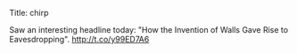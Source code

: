 Title: chirp

Saw an interesting headline today: "How the Invention of Walls Gave Rise to Eavesdropping". <a href="http://t.co/y99ED7A6">http://t.co/y99ED7A6</a>
